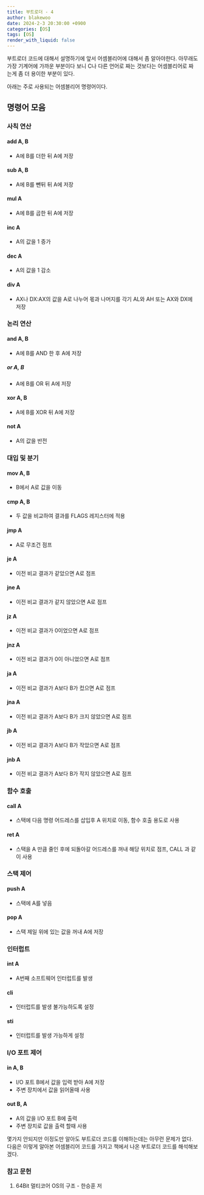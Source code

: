 ```yaml
---
title: 부트로더 - 4
author: blakewoo
date: 2024-2-3 20:30:00 +0900
categories: [OS]
tags: [OS]
render_with_liquid: false
---
```


부트로더 코드에 대해서 설명하기에 앞서 어셈블리어에 대해서 좀 알아야한다.
아무래도 가장 기계어에 가까운 부분이다 보니 C나 다른 언어로 짜는 것보다는 어셈블리어로 짜는게
좀 더 용이한 부분이 있다.

아래는 주로 사용되는 어셈블리어 명령어이다.

## 명령어 모음

### 사칙 연산
#### add A, B
- A에 B를 더한 뒤 A에 저장
#### sub A, B
- A에 B를 뺀뒤 뒤 A에 저장
#### mul A
- A에 B를 곱한 뒤 A에 저장
#### inc A
- A의 값을 1 증가
#### dec A
- A의 값을 1 감소
#### div A
- AX나 DX:AX의 값을 A로 나누어 몫과 나머지를 각기 AL와 AH 또는
AX와 DX에 저장

### 논리 연산
#### and A, B
- A에 B를 AND 한 후 A에 저장
##### or A, B
- A에 B를 OR 뒤 A에 저장
#### xor A, B
- A에 B를 XOR 뒤 A에 저장
#### not A
- A의 값을 반전

### 대입 및 분기
#### mov A, B
- B에서 A로 값을 이동
#### cmp A, B
- 두 값을 비교하여 결과를 FLAGS 레지스터에 적용
#### jmp A
- A로 무조건 점프
#### je A
- 이전 비교 결과가 같았으면 A로 점프
#### jne A
- 이전 비교 결과가 같지 않았으면 A로 점프
#### jz A
- 이전 비교 결과가 0이었으면 A로 점프
#### jnz A
- 이전 비교 결과가 0이 아니었으면 A로 점프
#### ja A
- 이전 비교 결과가 A보다 B가 컸으면 A로 점프
#### jna A
- 이전 비교 결과가 A보다 B가 크지 않았으면 A로 점프
#### jb A
- 이전 비교 결과가 A보다 B가 작았으면 A로 점프
#### jnb A
- 이전 비교 결과가 A보다 B가 작지 않았으면 A로 점프

### 함수 호출
#### call A
- 스택에 다음 명령 어드레스를 삽입후 A 위치로 이동, 함수 호출 용도로 사용
#### ret A
- 스택을 A 만큼 줄인 후에 되돌아갈 어드레스를 꺼내 해당 위치로 점프, CALL 과 같이 사용

### 스택 제어
#### push A
- 스택에 A를 넣음
#### pop A
- 스택 제일 위에 있는 값을 꺼내 A에 저장

### 인터럽트
#### int A
- A번째 소프트웨어 인터럽트를 발생
#### cli
- 인터럽트를 발생 불가능하도록 설정
#### sti
- 인터럽트를 발생 가능하게 설정

### I/O 포트 제어
#### in A, B
- I/O 포트 B에서 값을 입력 받아 A에 저장
- 주변 장치에서 값을 읽어올때 사용
#### out B, A
- A의 값을 I/O 포트 B에 출력
- 주변 장치로 값을 출력 할때 사용


몇가지 안되지만 이정도만 알아도 부트로더 코드를 이해하는데는 아무런 문제가 없다.
다음은 이렇게 알아본 어셈블리어 코드를 가지고 책에서 나온 부트로더 코드를 해석해보겠다.

### 참고 문헌
1. 64Bit 멀티코어 OS의 구조 - 한승훈 저
